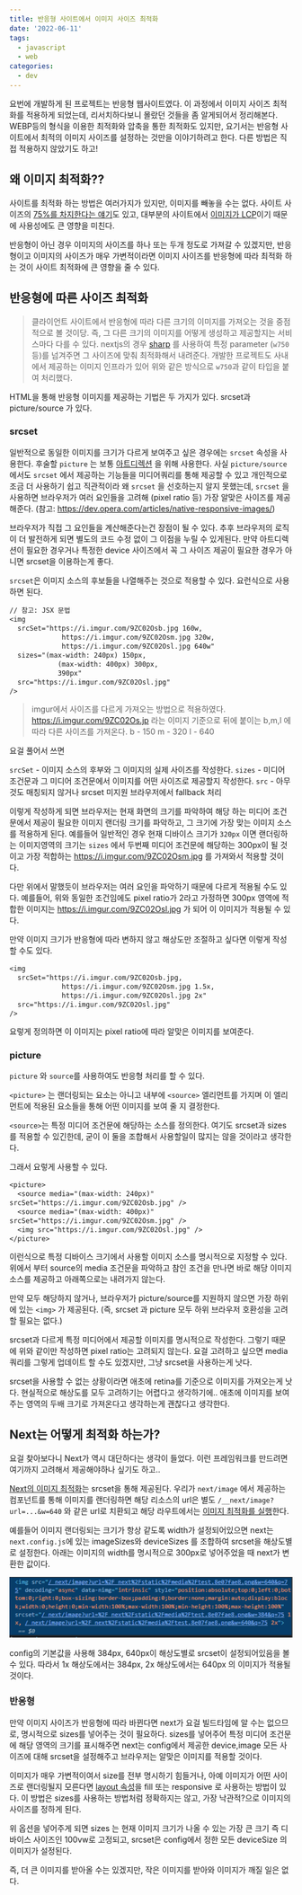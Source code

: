 ```yaml
---
title: 반응형 사이트에서 이미지 사이즈 최적화
date: '2022-06-11'
tags:
  - javascript
  - web
categories:
  - dev
---
```


요번에 개발하게 된 프로젝트는 반응형 웹사이트였다. 이 과정에서 이미지 사이즈 최적화를 적용하게 되었는데, 리서치하다보니 몰랐던 것들을 좀 알게되어서 정리해본다.
WEBP등의 형식을 이용한 최적화와 압축을 통한 최적화도 있지만, 요기서는 반응형 사이트에서 최적의 이미지 사이즈를 설정하는 것만을 이야기하려고 한다. 다른 방법은 직접 적용하지 않았기도 하고!

## 왜 이미지 최적화??

사이트를 최적화 하는 방법은 여러가지가 있지만, 이미지를 빼놓을 수는 없다.
사이트 사이즈의 [75%를 차지한다는 얘기](https://almanac.httparchive.org/en/2019/page-weight)도 있고, 대부분의 사이트에서 [이미지가 LCP](https://web.dev/i18n/ko/optimize-lcp/)이기 때문에 사용성에도 큰 영향을 미친다.

반응형이 아닌 경우 이미지의 사이즈를 하나 또는 두개 정도로 가져갈 수 있겠지만, 반응형이고 이미지의 사이즈가 매우 가변적이라면 이미지 사이즈를 반응형에 따라 최적화 하는 것이 사이트 최적화에 큰 영향을 줄 수 있다.

## 반응형에 따른 사이즈 최적화

> 클라이언트 사이트에서 반응형에 따라 다른 크기의 이미지를 가져오는 것을 중점적으로 볼 것이당.
> 즉, 그 다른 크기의 이미지를 어떻게 생성하고 제공할지는 서비스마다 다를 수 있다. nextjs의 경우 [sharp](https://github.com/lovell/sharp) 를 사용하여 특정 parameter (`w750` 등)를 넘겨주면 그 사이즈에 맞춰 최적화해서 내려준다.
> 개발한 프로젝트도 사내에서 제공하는 이미지 인프라가 있어 위와 같은 방식으로 `w750`과 같이 타입을 붙여 처리했다.

HTML을 통해 반응형 이미지를 제공하는 기법은 두 가지가 있다. srcset과 picture/source 가 있다.

### srcset

일반적으로 동일한 이미지를 크기가 다르게 보여주고 싶은 경우에는 `srcset` 속성을 사용한다. 후술할 `picture` 는 보통 [아트디렉션](https://web.dev/codelab-art-direction/) 을 위해 사용한다.
사실 `picture/source`에서도 `srcset` 에서 제공하는 기능들을 미디어쿼리를 통해 제공할 수 있고 개인적으로 조금 더 사용하기 쉽고 직관적이라 왜 `srcset` 을 선호하는지 알지 못했는데, `srcset` 을 사용하면 브라우저가 여러 요인들을 고려해 (pixel ratio 등) 가장 알맞은 사이즈를 제공해준다. (참고: https://dev.opera.com/articles/native-responsive-images/)

브라우저가 직접 그 요인들을 계산해준다는건 장점이 될 수 있다. 추후 브라우저의 로직이 더 발전하게 되면 별도의 코드 수정 없이 그 이점을 누릴 수 있게된다. 만약 아트디렉션이 필요한 경우거나 특정한 device 사이즈에서 꼭 그 사이즈 제공이 필요한 경우가 아니면 srcset을 이용하는게 좋다.

`srcset`은 이미지 소스의 후보들을 나열해주는 것으로 적용할 수 있다. 요런식으로 사용하면 된다.

```tsx
// 참고: JSX 문법
<img
  srcSet="https://i.imgur.com/9ZC02Osb.jpg 160w,
             https://i.imgur.com/9ZC02Osm.jpg 320w,
             https://i.imgur.com/9ZC02Osl.jpg 640w"
  sizes="(max-width: 240px) 150px,
            (max-width: 400px) 300px,
            390px"
  src="https://i.imgur.com/9ZC02Osl.jpg"
/>
```

> imgur에서 사이즈를 다르게 가져오는 방법으로 적용하였다.
> https://i.imgur.com/9ZC02Os.jp 라는 이미지 기준으로 뒤에 붙이는 b,m,l 에 따라 다른 사이즈를 가져온다.
> b - 150
> m - 320
> l - 640

요걸 풀어서 쓰면

`srcSet` - 이미지 소스의 후부와 그 이미지의 실제 사이즈를 작성한다.
`sizes` - 미디어 조건문과 그 미디어 조건문에서 이미지를 어떤 사이즈로 제공할지 작성한다.
`src` - 아무것도 매칭되지 않거나 srcset 미지원 브라우저에서 fallback 처리

이렇게 작성하게 되면 브라우저는 현재 화면의 크기를 파악하여 해당 하는 미디어 조건문에서 제공이 필요한 이미지 랜더링 크기를 파악하고, 그 크기에 가장 맞는 이미지 소스를 적용하게 된다.
예를들어 일반적인 경우 현재 디바이스 크기가 `320px` 이면 랜더링하는 이미지영역의 크기는 `sizes` 에서 두번째 미디어 조건문에 해당하는 300px이 될 것이고 가장 적합하는 https://i.imgur.com/9ZC02Osm.jpg 를 가져와서 적용할 것이다.

다만 위에서 말했듯이 브라우저는 여러 요인을 파악하기 때문에 다르게 적용될 수도 있다. 예를들어, 위와 동일한 조건임에도 pixel ratio가 2라고 가정하면 300px 영역에 적합한 이미지는 https://i.imgur.com/9ZC02Osl.jpg 가 되어 이 이미지가 적용될 수 있다.

만약 이미지 크기가 반응형에 따라 변하지 않고 해상도만 조절하고 싶다면 이렇게 작성할 수도 있다.

```tsx
<img
  srcSet="https://i.imgur.com/9ZC02Osb.jpg,
             https://i.imgur.com/9ZC02Osm.jpg 1.5x,
             https://i.imgur.com/9ZC02Osl.jpg 2x"
  src="https://i.imgur.com/9ZC02Osl.jpg"
/>
```

요렇게 정의하면 이 이미지는 pixel ratio에 따라 알맞은 이미지를 보여준다.

### picture

`picture` 와 `source`를 사용하여도 반응형 처리를 할 수 있다.

`<picture>` 는 랜더링되는 요소는 아니고 내부에 `<source>` 엘리먼트를 가지며 이 엘리먼트에 적용된 요소들을 통해 어떤 이미지를 보여 줄 지 결정한다.

`<source>`는 특정 미디어 조건문에 해당하는 소스를 정의한다. 여기도 srcset과 sizes를 적용할 수 있긴한데, 굳이 이 둘을 조합해서 사용할일이 많지는 않을 것이라고 생각한다.

그래서 요렇게 사용할 수 있다.

```tsx
<picture>
  <source media="(max-width: 240px)" srcSet="https://i.imgur.com/9ZC02Osb.jpg" />
  <source media="(max-width: 400px)" srcSet="https://i.imgur.com/9ZC02Osm.jpg" />
  <img src="https://i.imgur.com/9ZC02Osl.jpg" />
</picture>
```

이런식으로 특정 디바이스 크기에서 사용할 이미지 소스를 명시적으로 지정할 수 있다.
위에서 부터 source의 media 조건문을 파악하고 참인 조건을 만나면 바로 해당 이미지 소스를 제공하고 아래쪽으로는 내려가지 않는다.

만약 모두 해당하지 않거나, 브라우저가 picture/source를 지원하지 않으면 가장 하위에 있는 `<img>` 가 제공된다.
(즉, srcset 과 picture 모두 하위 브라우저 호환성을 고려할 필요는 없다.)

srcset과 다르게 특정 미디어에서 제공할 이미지를 명시적으로 작성한다. 그렇기 때문에 위와 같이만 작성하면 pixel ratio는 고려되지 않는다.
요걸 고려하고 싶으면 media 쿼리를 그렇게 업데이트 할 수도 있겠지만, 그냥 srcset을 사용하는게 낫다.

srcset을 사용할 수 없는 상황이라면 애초에 retina를 기준으로 이미지를 가져오는게 낫다.
현실적으로 해상도를 모두 고려하기는 어렵다고 생각하기에.. 애초에 이미지를 보여주는 영역의 두배 크기로 가져온다고 생각하는게 괜찮다고 생각한다.

## Next는 어떻게 최적화 하는가?

요걸 찾아보다니 Next가 역시 대단하다는 생각이 들었다. 이런 프레임워크를 만드려면 여기까지 고려해서 제공해야하나 싶기도 하고..

[Next의 이미지 최적화](https://nextjs.org/docs/basic-features/image-optimization)는 srcset을 통해 제공된다.
우리가 `next/image` 에서 제공하는 컴포넌트를 통해 이미지를 랜더링하면 해당 리소스의 url은 별도 `/__next/image?url=...&w=640` 와 같은 url로 치환되고 해당 라우트에서는 [이미지 최적화를 실행](https://github.com/vercel/next.js/blob/canary/packages/next/server/image-optimizer.ts#L274)한다.

예를들어 이미지 랜더링되는 크기가 항상 같도록 width가 설정되어있으면 next는 `next.config.js`에 있는 imageSizes와 deviceSizes 를 조합하여 srcset을 해상도별로 설정한다.
아래는 이미지의 width를 명시적으로 300px로 넣어주었을 때 next가 변환한 값이다.

![next의 srcset](./capture.png)

config의 기본값을 사용해 384px, 640px이 해상도별로 srcset이 설정되어있음을 볼 수 있다. 따라서 1x 해상도에서는 384px, 2x 해상도에서는 640px 의 이미지가 적용될 것이다.

### 반응형

만약 이미지 사이즈가 반응형에 따라 바뀐다면 next가 요걸 빌드타임에 알 수는 없으므로, 명시적으로 sizes를 넣어주는 것이 필요하다.
sizes를 넣어주어 특정 미디어 조건문에 해당 영역의 크기를 표시해주면 next는 config에서 제공한 device,image 모든 사이즈에 대해 srcset을 설정해주고 브라우저는 알맞은 이미지를 적용할 것이다.

이미지가 매우 가변적이여서 size를 전부 명시하기 힘들거나, 아예 이미지가 어떤 사이즈로 랜더링될지 모른다면 [layout 속성](https://nextjs.org/docs/api-reference/next/image#layout)을 fill 또는 responsive 로 사용하는 방법이 있다.
이 방법은 sizes를 사용하는 방법처럼 정확하지는 않고, 가장 낙관적?으로 이미지의 사이즈를 정하게 된다.

위 옵션을 넣어주게 되면 sizes 는 현재 이미지 크기가 나올 수 있는 가장 큰 크기 즉 디바이스 사이즈인 100vw로 고정되고, srcset은 config에서 정한 모든 deviceSize 의 이미지가 설정된다.

즉, 더 큰 이미지를 받아올 수는 있겠지만, 작은 이미지를 받아와 이미지가 깨질 일은 없다.
